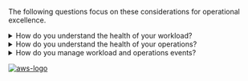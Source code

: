 The following questions focus on these considerations for operational excellence.

<details>
<summary>How do you understand the health of your workload?</summary>
<p>
Define, capture, and analyze workload metrics to gain visibility to workload events so that you can take appropriate action.
</p>
</details>
<details>
<summary>How do you understand the health of your operations?</summary>
<p>
Define, capture, and analyze operations metrics to gain visibility to operations events so that you can take appropriate action.
</p>
</details>
<details>
<summary>How do you manage workload and operations events?</summary>
<p>
Prepare and validate procedures for responding to events to minimize their disruption to your workload.
</p>
</details>

<a href="https://docs.aws.amazon.com/wellarchitected/latest/framework/oe-operate.html">![aws-logo](https://img.shields.io/badge/Amazon_AWS-FF9900?style=for-the-badge&logo=amazonaws&logoColor=white)</a>